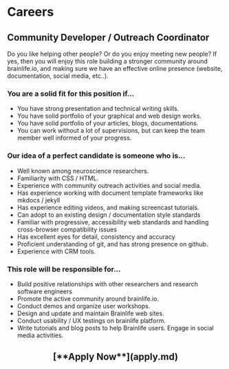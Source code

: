 <style> #disqus_thread, #__comments { display: none } </style>

# Careers

## Community Developer / Outreach Coordinator

Do you like helping other people? Or do you enjoy meeting new people? If yes, then you will enjoy this role building a stronger community around brainlife.io, and making sure we have an effective online presence (website, documentation, social media, etc..). 

### You are a solid fit for this position if...

* You have strong presentation and technical writing skills.
* You have solid portfolio of your graphical and web design works.
* You have solid portfolio of your articles, blogs, documentations.
* You can work without a lot of supervisions, but can keep the team member well informed of your progress.

### Our idea of a perfect candidate is someone who is...

* Well known among neuroscience researchers.
* Familiarity with CSS / HTML. 
* Experience with community outreach activities and social media.
* Has experience working with document template frameworks like mkdocs / jekyll
* Has experience editing videos, and making screencast tutorials.
* Can adopt to an existing design / documentation style standards
* Familiar with progressive, accessibility web standards and handling cross-browser compatibility issues
* Has excellent eyes for detail, consistency and accuracy
* Proficient understanding of git, and has strong presence on github.
* Experience with CRM tools.

### This role will be responsible for...

* Build positive relationships with other researchers and research software engineers 
* Promote the active community around brainlife.io.
* Conduct demos and organize user workshops.
* Design and update and maintain Brainlife web sites.
* Conduct usability / UX testings on brainlife platform.
* Write tutorials and blog posts to help Brainlife users. Engage in social media activities.

<center><h2>[**Apply Now**](apply.md)</h2></center>

